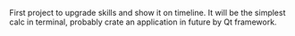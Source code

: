 First project to upgrade skills and show it on timeline. 
It will be the simplest calc in terminal, probably crate an application in future by Qt framework.
